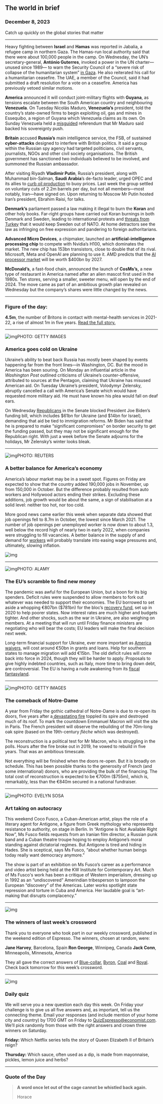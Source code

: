 ## The world in brief

### December 8, 2023

Catch up quickly on the global stories that matter



------



Heavy fighting between **Israel** and **Hamas** was reported in Jabalia, a refugee camp in northern Gaza. The Hamas-run local authority said that there were about 100,000 people in the camp. On Wednesday, the UN’s secretary-general, **António Guterres**, invoked a power in the UN charter—unused since 1989— to warn the Security Council of a “severe risk of collapse of the humanitarian system” [in Gaza](https://www.economist.com/middle-east-and-africa/2023/12/06/israel-is-pushing-into-southern-gaza-as-the-clock-ticks-down). He also reiterated his call for a humanitarian ceasefire. The UAE, a member of the Council, said it had submitted a draft resolution for a vote on a ceasefire. America has previously vetoed similar motions.

**America** announced it will conduct joint-military flights with **Guyana**, as tensions escalate between the South American country and neighbouring **Venezuela**. On Tuesday Nicolás Maduro, **Venezuela’s** president, told the country’s state-owned firms to begin exploiting oil, gas and mines in Essequibo, a region of Guyana which Venezuela claims as its own. On Sunday Venezuela held a [misguided](https://www.economist.com/the-americas/2023/12/04/venezuelas-autocrat-nicolas-maduro-threatens-to-annex-guyana) referendum that Mr Maduro said backed his sovereignty push.

**Britain** accused **Russia’s** main intelligence service, the FSB, of sustained **cyber-attacks** designed to interfere with British politics. It said a group within the Russian spy agency had targeted politicians, civil servants, journalists, NGOs and other civil society organisations. The British government has sanctioned two individuals believed to be involved, and summoned the Russian ambassador.

After visiting Riyadh **Vladimir Putin**, Russia’s president, along with Muhammad bin-Salman, **Saudi Arabia**’s de-facto leader, urged OPEC and its allies to [curb oil production](https://www.economist.com/finance-and-economics/2023/11/29/an-unruly-opec-is-causing-problems-for-russia-and-saudi-arabia) to buoy prices. Last week the group settled on voluntary cuts of 2.2m barrels per day, but not all members—most notably, Iran—have signed on. Upon returning to Moscow Mr Putin hosted Iran’s president, Ebrahim Raisi, for talks.

**Denmark’s** parliament passed a law making it illegal to burn the **Koran** and other holy books. Far-right groups have carried out Koran burnings in both Denmark and Sweden, leading to international protests and [threats from Turkey](https://www.economist.com/europe/2023/02/02/a-burnt-koran-holds-back-sweden-and-finland-from-joining-nato) that it would keep Sweden out of NATO. At home detractors see the law as infringing on free expression and pandering to foreign authoritarians.

**Advanced Micro Devices**, a chipmaker, launched an **artificial-intelligence processing chip** to compete with Nvidia’s H100, which dominates the market. The new chip has 153bn transistors, close to double that of its rival. Microsoft, Meta and OpenAI are planning to use it. AMD predicts that the [AI processor market](https://www.economist.com/business/2023/05/29/nvidia-is-not-the-only-firm-cashing-in-on-the-ai-gold-rush) will be worth $400bn by 2027.

**McDonald’s**, a fast-food chain, announced the launch of **CosMs’s,** a new type of restaurant in America named after an alien mascot first used in the 1980s. Ten stores, serving a smaller, sweeter menu, will open by the end of 2024. The move came as part of an ambitious growth plan revealed on Wednesday but the company’s shares were little changed by the news.



------



### Figure of the day: 

**4.5m**, the number of Britons in contact with mental-health services in 2021-22, a rise of almost 1m in five years. [Read the full story.](https://www.economist.com/leaders/2023/12/07/how-to-stop-over-medicalising-mental-health)



------



![img](https://niceboy.online/insight/public/Espresso/PHOTOS/20231209_dap364.jpg)PHOTO: GETTY IMAGES

### America goes cold on Ukraine

Ukraine’s ability to beat back Russia has mostly been shaped by events happening far from the front lines—in Washington, DC. But the mood in America has been souring. On Monday an influential article in the *Washington Post* outlined criticisms of Ukraine’s counter-offensive, attributed to sources at the Pentagon, claiming that Ukraine has misused American aid. On Tuesday Ukraine’s president, Volodymyr Zelensky, abruptly cancelled a call with America’s Senate which would have requested more military aid. He must have known his plea would fall on deaf ears.

On Wednesday [Republicans](https://www.economist.com/united-states/2023/10/26/the-republican-party-no-longer-believes-america-is-the-essential-nation) in the Senate blocked President Joe Biden’s funding bill, which includes $61bn for Ukraine (and $14bn for Israel), demanding that aid be tied to immigration reforms. Mr Biden has said that he is prepared to make “significant compromises” on border security to get the funding passed, but they may not be significant enough for the Republican right. With just a week before the Senate adjourns for the holidays, Mr Zelensky’s winter looks bleak.



------



![img](https://niceboy.online/insight/public/Espresso/PHOTOS/20231209_dap368.jpg)PHOTO: REUTERS

### A better balance for America’s economy

America’s labour market may be in a sweet spot. Figures on Friday are expected to show that the country added 190,000 jobs in November, up from 150,000 in October. But the difference probably resulted from auto workers and Hollywood actors ending their strikes. Excluding these additions, job growth would be about the same, a sign of stabilisation at a solid level: neither too hot, nor too cold.


More good news came earlier this week when separate data showed that job openings fell to 8.7m in October, the lowest since March 2021. The number of job openings per unemployed worker is now down to about 1.3, well below the record high of nearly two in early 2022, when companies were struggling to fill vacancies. A better balance in the supply of and demand for [workers](https://www.economist.com/finance-and-economics/2023/11/28/welcome-to-a-golden-age-for-workers) will probably translate into easing wage pressures and, ultimately, slowing inflation.

![img](https://niceboy.online/insight/public/Espresso/PHOTOS/20231209_DAC677.jpg)



------



![img](https://niceboy.online/insight/public/Espresso/PHOTOS/20231209_dap366.jpg)PHOTO: ALAMY

### The EU’s scramble to find new money

The pandemic was awful for the European Union, but a boon for its big spenders. Deficit rules were suspended to allow members to fork out whatever was needed to support their economies. The EU borrowed to set aside a whopping €807bn ($781bn) for the bloc’s [recovery fund](https://www.economist.com/europe/2022/05/26/the-eus-covid-19-recovery-fund-has-changed-how-europe-spends-money), set up in 2020 to help poorer states. Now interest rates are much higher and budgets tighter. And other shocks, such as the war in Ukraine, are also weighing on members. At a meeting that will run until Friday finance ministers are negotiating who will bear the costs; EU leaders will make the final decision next week.

Long-term financial support for Ukraine, ever more important as [America waivers](https://www.economist.com/the-world-ahead/2023/11/13/europe-needs-to-step-up-support-for-ukraine), will cost around €50bn in grants and loans. Help for southern states to manage migration will add €15bn. The old deficit rules will come back into force in 2024, though they will be harder to apply. Proposals to give highly indebted countries, such as Italy, more time to bring down debt, are controversial. The EU is having a rude awakening from its [fiscal fantasyland](https://www.economist.com/leaders/2023/05/04/governments-are-living-in-a-fiscal-fantasyland).



------



![img](https://niceboy.online/insight/public/Espresso/PHOTOS/20231209_dap362.jpg)PHOTO: GETTY IMAGES

### The comeback of Notre-Dame

A year from Friday the gothic cathedral of Notre-Dame is due to re-open its doors, five years after a[ devastating fire](https://www.economist.com/europe/2019/04/17/france-agonises-over-the-fire-that-devastated-notre-dame) toppled its spire and destroyed much of its roof. To mark the countdown Emmanuel Macron will visit the site in Paris. The French president will observe the rebuilding of the 70m-long oak spire (based on the 19th-century *flèche* which was destroyed).

The reconstruction is a political test for Mr Macron, who is struggling in the polls. Hours after the fire broke out in 2019, he vowed to rebuild in five years. That was an ambitious timescale.

Not everything will be finished when the doors re-open. But it is broadly on schedule. This has been possible thanks to the generosity of French (and some international) donors, who are providing the bulk of the financing. The total cost of reconstruction is expected to be €700m ($755m), which is, remarkably, less than the €840m secured in a national fundraiser.



------



![img](https://niceboy.online/insight/public/Espresso/PHOTOS/20231209_dap358.jpg)PHOTO: EVELYN SOSA

### Art taking on autocracy

This weekend Coco Fusco, a Cuban-American artist, plays the role of a literary agent for Antigone, a figure from Greek mythology who represents resistance to authority, on stage in Berlin. In “Antigone is Not Available Right Now”, Ms Fusco fields requests from an Iranian film director, a Russian punk band and a Cuban theatre troupe hoping to employ Antigone’s moral standing against dictatorial regimes. But Antigone is tired and hiding in Hades. She is sceptical, says Ms Fusco, “about whether human beings today really want democracy anymore.”


The show is part of an exhibition on Ms Fusco’s career as a performance and video artist being held at the KW Institute for Contemporary Art. Much of Ms Fusco's work has been a critique of Western imperialism, dressing up in 1992 as an “undiscovered” Amerindian tribesperson to lampoon the European “discovery” of the Americas. Later works spotlight state repression and torture in Cuba and America. Her laudable goal is “art-making that disrupts complacency.”



------



![img](https://niceboy.online/insight/public/Espresso/PHOTOS/TEST_1.jpg)

### The winners of last week’s crossword

Thank you to everyone who took part in our weekly crossword, published in the weekend edition of Espresso. The winners, chosen at random, were:

**Jane Harvey**, Barcelona, Spain
**Ron George**, Winnipeg, Canada
**Jack Conn**, Minneapolis, Minnesota, America

They all gave the correct answers of [Blue-collar](https://www.economist.com/leaders/2023/11/30/a-new-age-of-the-worker-will-overturn-conventional-thinking), [Byron](https://www.economist.com/britain/2023/11/24/the-dark-hedges-are-dying), [Coal](https://www.economist.com/china/2023/11/27/will-china-save-the-planet-or-destroy-it) and [Royal](https://www.economist.com/international/2023/11/29/a-religious-revolution-is-under-way-in-the-middle-east). Check back tomorrow for this week’s crossword.



------



![img](https://niceboy.online/insight/public/Espresso/PHOTOS/20220218_OPD008_hq_14.jpg)

### Daily quiz

We will serve you a new question each day this week. On Friday your challenge is to give us all five answers and, as important, tell us the connecting theme. Email your responses (and include mention of your home city and country) by 1700 GMT on Friday to [QuizEspresso@economist.com](https://mail.google.com/mail/?view=cm&fs=1&tf=1&to=QuizEspresso@economist.com). We’ll pick randomly from those with the right answers and crown three winners on Saturday.

**Friday:** Which Netflix series tells the story of Queen Elizabeth II of Britain’s reign?

**Thursday:** Which sauce, often used as a dip, is made from mayonnaise, pickles, lemon juice and herbs?



------



### Quote of the Day

> **A word once let out of the cage cannot be whistled back again.**
>
> Horace





